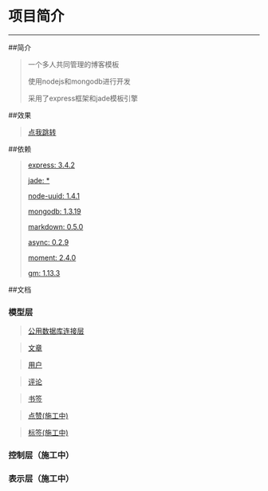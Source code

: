 项目简介
===
***
##简介
> 一个多人共同管理的博客模板
> 
> 使用nodejs和mongodb进行开发
> 
> 采用了express框架和jade模板引擎 

##效果
> [点我跳转](http://skyinlayer.jit.su/)

##依赖
> [express: 3.4.2](http://expressjs.com/)
> 
> [jade: *](http://jade-lang.com/)
> 
> [node-uuid: 1.4.1](http://github.com/broofa/node-uuid)
> 
> [mongodb: 1.3.19](https://github.com/mongodb/node-mongodb-native)
> 
> [markdown: 0.5.0](https://github.com/evilstreak/markdown-js)
> 
> [async: 0.2.9](https://github.com/caolan/async)
> 
> [moment: 2.4.0](http://momentjs.com/)
> 
> [gm: 1.13.3](https://github.com/aheckmann/gm)

##文档

### 模型层
> [公用数据库连接层](https://github.com/LingyuCoder/Blog/wiki/%E5%85%AC%E7%94%A8%E6%95%B0%E6%8D%AE%E5%BA%93%E8%BF%9E%E6%8E%A5%E5%B1%82-%5BCommonDAO.js%5D)

> [文章](https://github.com/LingyuCoder/Blog/wiki/%E6%96%87%E7%AB%A0-%5BArticle%5D)

> [用户](https://github.com/LingyuCoder/Blog/wiki/%E7%94%A8%E6%88%B7-%5BUser%5D)

> [评论](https://github.com/LingyuCoder/Blog/wiki/%E8%AF%84%E8%AE%BA%5BComment%5D)

> [书签](https://github.com/LingyuCoder/Blog/wiki/%E4%B9%A6%E7%AD%BE-%5BBookmark%5D)

> [点赞(施工中)]()

> [标签(施工中)]()

### 控制层（施工中）

### 表示层（施工中）